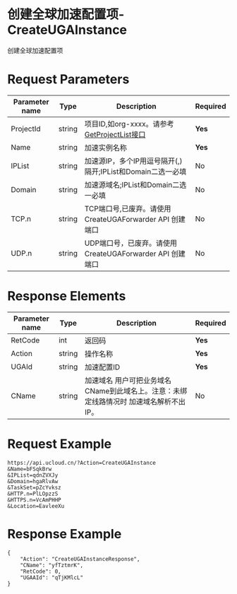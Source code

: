 # 创建全球加速配置项-CreateUGAInstance

创建全球加速配置项

# Request Parameters
|Parameter name|Type|Description|Required|
|---|---|---|---|
|ProjectId|string|项目ID,如org-xxxx。请参考[GetProjectList接口](../summary/get_project_list.html)|**Yes**|
|Name|string|加速实例名称|**Yes**|
|IPList|string|加速源IP，多个IP用逗号隔开(,)隔开;IPList和Domain二选一必填|No|
|Domain|string|加速源域名;IPList和Domain二选一必填|No|
|TCP.n|string|TCP端口号,已废弃。请使用 CreateUGAForwarder API 创建端口|No|
|UDP.n|string|UDP端口号，已废弃。请使用 CreateUGAForwarder API 创建端口|No|

# Response Elements
|Parameter name|Type|Description|Required|
|---|---|---|---|
|RetCode|int|返回码|**Yes**|
|Action|string|操作名称|**Yes**|
|UGAId|string|加速配置ID|**Yes**|
|CName|string|加速域名 用户可把业务域名CName到此域名上。注意：未绑定线路情况时 加速域名解析不出IP。|No|

# Request Example
```
https://api.ucloud.cn/?Action=CreateUGAInstance
&Name=bFSqkBrw
&IPList=qdnZVXJy
&Domain=hgaRlvAw
&TaskSet=pZcYvksz
&HTTP.n=PlLOpzzS
&HTTPS.n=VcAmPHHP
&Location=EavleeXu
```

# Response Example
```
{
    "Action": "CreateUGAInstanceResponse", 
    "CName": "yfTztmrK", 
    "RetCode": 0, 
    "UGAAId": "qTjKMlcL"
}
```

